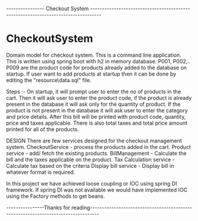 ---------------- Checkout System ----------------------------------------------------------------------------------

# CheckoutSystem
Domain model for checkout system.
	This is a command line application. This is written using spring boot with h2 in memory database.
P001, P002,.. P009 are the product code for products already added to the database on startup. If user want to add products at startup then it can be done by editing the "resource\data.sql" file.

Steps :-
On startup, it will prompt user to enter the no of products in the cart.
Then it will ask user to enter the product code, if the product is already present in the database it will ask only for the quantity of product.
If the product is not present in the database it will ask user to enter the category and price details.
After this bill will be printed with product code, quantity, price and taxes applicable. There is also total taxes and total price amount printed for all of the products.

DESIGN 
There are few services designed for the checkout management system.
CheckoutService - process the products added in the cart.
Product service - add/ fetch the existing products.
BillManagement - Calculate the bill and the taxes applicable on the product.
Tax Calculation service - Calculate tax based on the criteria
Display bill service -  Display bill in whatever format is required.

In this project we have achieved loose coupling or IOC using spring DI framework.
If spring DI was not available we would  have implemented IOC using the Factory methods to get beans.

----------------Thanks for reading----------------------------------------------------------------------------------


